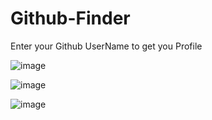 # Github-Finder
Enter your Github UserName to get you Profile

![image](https://user-images.githubusercontent.com/56113584/194763838-51910bd7-bb5b-4ce5-a115-f55beb34fb28.png)

![image](https://user-images.githubusercontent.com/56113584/194764005-d2ebbffb-1037-4ae6-b2b1-541572df8013.png)

![image](https://user-images.githubusercontent.com/56113584/194764033-7955df26-7b38-421a-b026-c01bc680c549.png)
